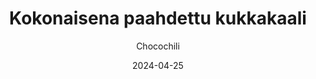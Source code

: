 ---
title: "Kokonaisena paahdettu kukkakaali"
image: "https://vegaanibotti.lauravuo.me/2024/04/2024-04-25_small.png"
date: 2024-04-25
receipt_url: "https://chocochili.net/2017/08/kokonaisena-paahdettu-kukkakaali/"
author: "Chocochili"
---